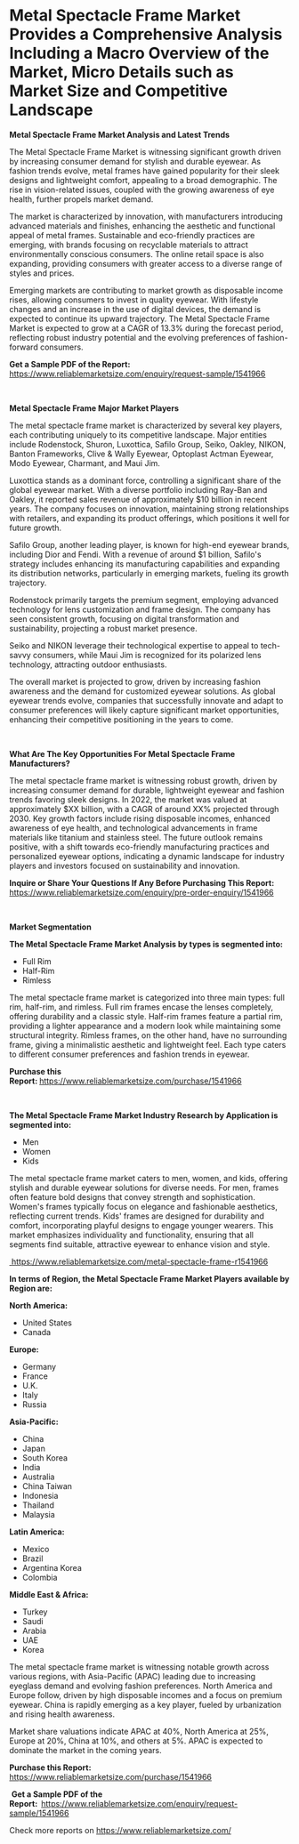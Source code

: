 <p><h1>Metal Spectacle Frame Market Provides a Comprehensive Analysis Including a Macro Overview of the Market, Micro Details such as Market Size and Competitive Landscape</h1></p><p><strong>Metal Spectacle Frame Market Analysis and Latest Trends</strong></p>
<p><p>The Metal Spectacle Frame Market is witnessing significant growth driven by increasing consumer demand for stylish and durable eyewear. As fashion trends evolve, metal frames have gained popularity for their sleek designs and lightweight comfort, appealing to a broad demographic. The rise in vision-related issues, coupled with the growing awareness of eye health, further propels market demand.</p><p>The market is characterized by innovation, with manufacturers introducing advanced materials and finishes, enhancing the aesthetic and functional appeal of metal frames. Sustainable and eco-friendly practices are emerging, with brands focusing on recyclable materials to attract environmentally conscious consumers. The online retail space is also expanding, providing consumers with greater access to a diverse range of styles and prices.</p><p>Emerging markets are contributing to market growth as disposable income rises, allowing consumers to invest in quality eyewear. With lifestyle changes and an increase in the use of digital devices, the demand is expected to continue its upward trajectory. The Metal Spectacle Frame Market is expected to grow at a CAGR of 13.3% during the forecast period, reflecting robust industry potential and the evolving preferences of fashion-forward consumers.</p></p>
<p><strong>Get a Sample PDF of the Report:&nbsp;</strong> <a href="https://www.reliablemarketsize.com/enquiry/request-sample/1541966?utm_campaign=2242&utm_medium=2&utm_source=Github&utm_content=ia&utm_term=08022025&utm_id=metal-spectacle-frame">https://www.reliablemarketsize.com/enquiry/request-sample/1541966</a></p>
<p>&nbsp;</p>
<p><strong>Metal Spectacle Frame Major Market Players</strong></p>
<p><p>The metal spectacle frame market is characterized by several key players, each contributing uniquely to its competitive landscape. Major entities include Rodenstock, Shuron, Luxottica, Safilo Group, Seiko, Oakley, NIKON, Banton Frameworks, Clive & Wally Eyewear, Optoplast Actman Eyewear, Modo Eyewear, Charmant, and Maui Jim.</p><p>Luxottica stands as a dominant force, controlling a significant share of the global eyewear market. With a diverse portfolio including Ray-Ban and Oakley, it reported sales revenue of approximately $10 billion in recent years. The company focuses on innovation, maintaining strong relationships with retailers, and expanding its product offerings, which positions it well for future growth.</p><p>Safilo Group, another leading player, is known for high-end eyewear brands, including Dior and Fendi. With a revenue of around $1 billion, Safilo's strategy includes enhancing its manufacturing capabilities and expanding its distribution networks, particularly in emerging markets, fueling its growth trajectory.</p><p>Rodenstock primarily targets the premium segment, employing advanced technology for lens customization and frame design. The company has seen consistent growth, focusing on digital transformation and sustainability, projecting a robust market presence.</p><p>Seiko and NIKON leverage their technological expertise to appeal to tech-savvy consumers, while Maui Jim is recognized for its polarized lens technology, attracting outdoor enthusiasts.</p><p>The overall market is projected to grow, driven by increasing fashion awareness and the demand for customized eyewear solutions. As global eyewear trends evolve, companies that successfully innovate and adapt to consumer preferences will likely capture significant market opportunities, enhancing their competitive positioning in the years to come.</p></p>
<p>&nbsp;</p>
<p><strong>What Are The Key Opportunities For Metal Spectacle Frame Manufacturers?</strong></p>
<p><p>The metal spectacle frame market is witnessing robust growth, driven by increasing consumer demand for durable, lightweight eyewear and fashion trends favoring sleek designs. In 2022, the market was valued at approximately $XX billion, with a CAGR of around XX% projected through 2030. Key growth factors include rising disposable incomes, enhanced awareness of eye health, and technological advancements in frame materials like titanium and stainless steel. The future outlook remains positive, with a shift towards eco-friendly manufacturing practices and personalized eyewear options, indicating a dynamic landscape for industry players and investors focused on sustainability and innovation.</p></p>
<p><strong>Inquire or Share Your Questions If Any Before Purchasing This Report:</strong> <a href="https://www.reliablemarketsize.com/enquiry/pre-order-enquiry/1541966?utm_campaign=2242&utm_medium=2&utm_source=Github&utm_content=ia&utm_term=08022025&utm_id=metal-spectacle-frame">https://www.reliablemarketsize.com/enquiry/pre-order-enquiry/1541966</a></p>
<p>&nbsp;</p>
<p><strong>Market Segmentation</strong></p>
<p><strong>The Metal Spectacle Frame Market Analysis by types is segmented into:</strong></p>
<p><ul><li>Full Rim</li><li>Half-Rim</li><li>Rimless</li></ul></p>
<p><p>The metal spectacle frame market is categorized into three main types: full rim, half-rim, and rimless. Full rim frames encase the lenses completely, offering durability and a classic style. Half-rim frames feature a partial rim, providing a lighter appearance and a modern look while maintaining some structural integrity. Rimless frames, on the other hand, have no surrounding frame, giving a minimalistic aesthetic and lightweight feel. Each type caters to different consumer preferences and fashion trends in eyewear.</p></p>
<p><strong>Purchase this Report:&nbsp;</strong><a href="https://www.reliablemarketsize.com/purchase/1541966?utm_campaign=2242&utm_medium=2&utm_source=Github&utm_content=ia&utm_term=08022025&utm_id=metal-spectacle-frame">https://www.reliablemarketsize.com/purchase/1541966</a></p>
<p>&nbsp;</p>
<p><strong>The Metal Spectacle Frame Market Industry Research by Application is segmented into:</strong></p>
<p><ul><li>Men</li><li>Women</li><li>Kids</li></ul></p>
<p><p>The metal spectacle frame market caters to men, women, and kids, offering stylish and durable eyewear solutions for diverse needs. For men, frames often feature bold designs that convey strength and sophistication. Women's frames typically focus on elegance and fashionable aesthetics, reflecting current trends. Kids' frames are designed for durability and comfort, incorporating playful designs to engage younger wearers. This market emphasizes individuality and functionality, ensuring that all segments find suitable, attractive eyewear to enhance vision and style.</p></p>
<p><a href="https://www.reliablemarketsize.com/metal-spectacle-frame-r1541966?utm_campaign=2242&utm_medium=2&utm_source=Github&utm_content=ia&utm_term=08022025&utm_id=metal-spectacle-frame">&nbsp;https://www.reliablemarketsize.com/metal-spectacle-frame-r1541966</a></p>
<p><strong>In terms of Region, the Metal Spectacle Frame Market Players available by Region are:</strong></p>
<p>
    <p> <strong> North America: </strong>
        <ul>
            <li>United States</li>
            <li>Canada</li>
        </ul>
        </p> 
    <p> <strong> Europe: </strong>
        <ul>
            <li>Germany</li>
            <li>France</li>
            <li>U.K.</li>
            <li>Italy</li>
            <li>Russia</li>
        </ul>
        </p> 
    <p> <strong> Asia-Pacific: </strong>
        <ul>
            <li>China</li>
            <li>Japan</li>
            <li>South Korea</li>
            <li>India</li>
            <li>Australia</li>
            <li>China Taiwan</li>
            <li>Indonesia</li>
            <li>Thailand</li>
            <li>Malaysia</li>
        </ul>
        </p> 
    <p> <strong> Latin America: </strong>
        <ul>
            <li>Mexico</li>
            <li>Brazil</li>
            <li>Argentina Korea</li>
            <li>Colombia</li>
        </ul>
        </p> 
    <p> <strong> Middle East & Africa: </strong>
        <ul>
            <li>Turkey</li>
            <li>Saudi</li>
            <li>Arabia</li>
            <li>UAE</li>
            <li>Korea</li>
        </ul>
    </p>
    </p>
<p><p>The metal spectacle frame market is witnessing notable growth across various regions, with Asia-Pacific (APAC) leading due to increasing eyeglass demand and evolving fashion preferences. North America and Europe follow, driven by high disposable incomes and a focus on premium eyewear. China is rapidly emerging as a key player, fueled by urbanization and rising health awareness. </p><p>Market share valuations indicate APAC at 40%, North America at 25%, Europe at 20%, China at 10%, and others at 5%. APAC is expected to dominate the market in the coming years.</p></p>
<p><strong>Purchase this Report: </strong><a href="https://www.reliablemarketsize.com/purchase/1541966?utm_campaign=2242&utm_medium=2&utm_source=Github&utm_content=ia&utm_term=08022025&utm_id=metal-spectacle-frame">https://www.reliablemarketsize.com/purchase/1541966</a></p>
<p>&nbsp;<strong>Get a Sample PDF of the Report:&nbsp;&nbsp;</strong><a href="https://www.reliablemarketsize.com/enquiry/request-sample/1541966?utm_campaign=2242&utm_medium=2&utm_source=Github&utm_content=ia&utm_term=08022025&utm_id=metal-spectacle-frame">https://www.reliablemarketsize.com/enquiry/request-sample/1541966</a></p>
<p><strong></strong></p>
<p>Check more reports on <a href="https://www.reliablemarketsize.com/?utm_campaign=2242&utm_medium=2&utm_source=Github&utm_content=ia&utm_term=08022025&utm_id=metal-spectacle-frame">https://www.reliablemarketsize.com/</a></p>